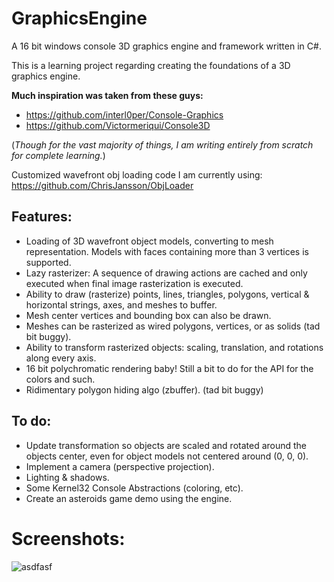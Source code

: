 # GraphicsEngine
A 16 bit windows console 3D graphics engine and framework written in C#.

This is a learning project regarding creating the foundations of a 3D graphics engine.

**Much inspiration was taken from these guys:**
* https://github.com/interl0per/Console-Graphics
* https://github.com/Victormeriqui/Console3D

(*Though for the vast majority of things, I am writing entirely from scratch for complete learning.*)

Customized wavefront obj loading code I am currently using:
https://github.com/ChrisJansson/ObjLoader

## Features:
* Loading of 3D wavefront object models, converting to mesh representation. Models with faces containing more than 3 vertices is supported.
* Lazy rasterizer: A sequence of drawing actions are cached and only executed when final image rasterization is executed.
* Ability to draw (rasterize) points, lines, triangles, polygons, vertical & horizontal strings, axes, and meshes to buffer. 
* Mesh center vertices and bounding box can also be drawn. 
* Meshes can be rasterized as wired polygons, vertices, or as solids (tad bit buggy).
* Ability to transform rasterized objects: scaling, translation, and rotations along every axis.
* 16 bit polychromatic rendering baby! Still a bit to do for the API for the colors and such.
* Ridimentary polygon hiding algo (zbuffer). (tad bit buggy)

## To do:
* Update transformation so objects are scaled and rotated around the objects center, even for object models not centered around (0, 0, 0).
* Implement a camera (perspective projection).
* Lighting & shadows.
* Some Kernel32 Console Abstractions (coloring, etc).
* Create an asteroids game demo using the engine.

# Screenshots:

![asdfasf](https://github.com/ckarcz/GraphicsEngine/blob/master/colored_wired_woman_demo.gif)
